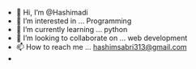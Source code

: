 - 👋 Hi, I’m @Hashimadi
- 👀 I’m interested in ... Programming
- 🌱 I’m currently learning ... python
- 💞️ I’m looking to collaborate on ... web development
- 📫 How to reach me ... hashimsabri313@gmail.com
- 

<!---
Hashimadi/Hashimadi is a ✨ special ✨ repository because its `README.md` (this file) appears on your GitHub profile.
You can click the Preview link to take a look at your changes.
--->
